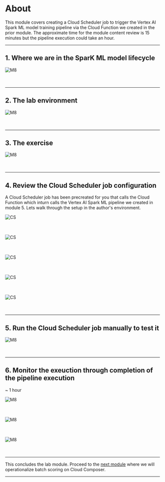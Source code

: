 
# About

This module covers creating a Cloud Scheduler job to trigger the Vertex AI Spark ML model training pipeline via the Cloud Function we created in the prior module. The approximate time for the module content review is 15 minutes but the pipeline execution could take an hour.

<hr>

## 1. Where we are in the SparK ML model lifecycle

![M8](../06-images/module-7-01.png)   
<br><br>

<hr>

## 2. The lab environment

![M8](../06-images/module-7-02.png)   
<br><br>

<hr>

## 3. The exercise

![M8](../06-images/module-7-03.png)   
<br><br>

<hr>

## 4. Review the Cloud Scheduler job configuration

A Cloud Scheduler job has been precreated for you that calls the Cloud Function which inturn calls the Vertex AI Spark ML pipeline we created in module 5. Lets walk through the setup in the author's environment.

![CS](../06-images/module-1-cloud-scheduler-01.png)   
<br><br>

![CS](../06-images/module-1-cloud-scheduler-02.png)   
<br><br>

![CS](../06-images/module-1-cloud-scheduler-03.png)   
<br><br>

![CS](../06-images/module-1-cloud-scheduler-04.png)   
<br><br>

![CS](../06-images/module-1-cloud-scheduler-05.png)   
<br><br>

<hr>

## 5. Run the Cloud Scheduler job manually to test it

![M8](../06-images/module-7-04.png)   
<br><br>

<hr>

## 6. Monitor the exeuction through completion of the pipeline execution
~ 1 hour

![M8](../06-images/module-7-05.png)   
<br><br>

![M8](../06-images/module-7-06.png)   
<br><br>

![M8](../06-images/module-7-07.png)   
<br><br>

<hr>

This concludes the lab module. Proceed to the [next module](../05-lab-guide/Module-08-Orchestrate-Batch-Scoring.md) where we will operationalize batch scoring on Cloud Composer.

<hr>

